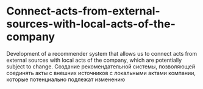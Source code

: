 # Connect-acts-from-external-sources-with-local-acts-of-the-company
Development of a recommender system that allows us to connect acts from external sources with local acts of the company, which are potentially subject to change.
Cоздание рекомендательной системы, позволяющей соединять акты с внешних источников с локальными актами компании, которые потенциально подлежат изменению
